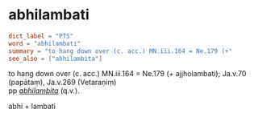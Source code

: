 # abhilambati

``` toml
dict_label = "PTS"
word = "abhilambati"
summary = "to hang down over (c. acc.) MN.iii.164 = Ne.179 (+"
see_also = ["abhilambita"]
```

to hang down over (c. acc.) MN.iii.164 = Ne.179 (\+ ajjholambati); Ja.v.70 (papātaṃ), Ja.v.269 (Vetaraṇiṃ)  
pp *[abhilambita](abhilambita.md)* (q.v.).

abhi \+ lambati

